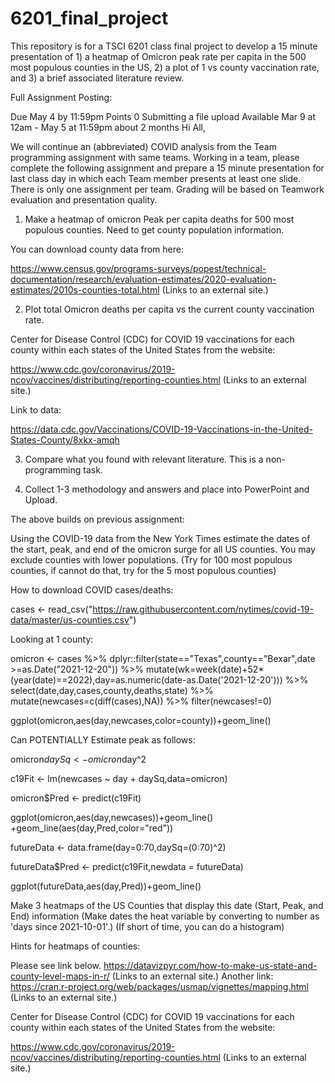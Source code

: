 # 6201_final_project

This repository is for a TSCI 6201 class final project to develop a 15 minute presentation of 1) a heatmap of Omicron peak rate per capita in the 500 most populous counties in the US, 2) a plot of 1 vs county vaccination rate, and 3) a brief associated literature review. 


Full Assignment Posting:

Due May 4 by 11:59pm  Points 0 Submitting a file upload Available Mar 9 at 12am - May 5 at 11:59pm about 2 months
Hi All,

We will continue an (abbreviated) COVID analysis from the Team programming assignment with same teams. Working in a team, please complete the following assignment and prepare a 15 minute presentation for last class day in which each Team member presents at least one slide. There is only one assignment per team. Grading will be based on Teamwork evaluation and presentation quality.

1. Make a heatmap of omicron Peak per capita deaths for 500 most populous counties. Need to get county population information.

You can download county data from here:

https://www.census.gov/programs-surveys/popest/technical-documentation/research/evaluation-estimates/2020-evaluation-estimates/2010s-counties-total.html (Links to an external site.)

2. Plot total Omicron deaths per capita vs the current county vaccination rate.

 Center for Disease Control (CDC) for COVID 19 vaccinations for each county within each states of the United States from the website:

https://www.cdc.gov/coronavirus/2019-ncov/vaccines/distributing/reporting-counties.html (Links to an external site.)

Link to data:

https://data.cdc.gov/Vaccinations/COVID-19-Vaccinations-in-the-United-States-County/8xkx-amqh

3. Compare what you found with relevant literature. This is a non-programming task.

4. Collect 1-3 methodology and answers and place into PowerPoint and Upload.


The above builds on previous assignment:


Using the COVID-19 data from the New York Times estimate the dates of the start, peak, and end of the omicron surge for all US counties. You may exclude counties with lower populations. (Try for 100 most populous counties, if cannot do that, try for the 5 most populous counties)

How to download COVID cases/deaths:

cases <- read_csv("https://raw.githubusercontent.com/nytimes/covid-19-data/master/us-counties.csv")

Looking at 1 county:

omicron <- cases %>% dplyr::filter(state=="Texas",county=="Bexar",date >=as.Date("2021-12-20")) %>% 
     mutate(wk=week(date)+52*(year(date)==2022),day=as.numeric(date-as.Date('2021-12-20'))) %>% select(date,day,cases,county,deaths,state)  %>% mutate(newcases=c(diff(cases),NA))  %>% filter(newcases!=0) 

ggplot(omicron,aes(day,newcases,color=county))+geom_line() 

Can POTENTIALLY Estimate peak as follows:

omicron$daySq <- omicron$day^2

c19Fit <- lm(newcases ~ day + daySq,data=omicron)

omicron$Pred <- predict(c19Fit)

ggplot(omicron,aes(day,newcases))+geom_line() +geom_line(aes(day,Pred,color="red"))

futureData <- data.frame(day=0:70,daySq=(0:70)^2)

futureData$Pred <- predict(c19Fit,newdata = futureData)

ggplot(futureData,aes(day,Pred))+geom_line() 

Make 3 heatmaps of the US Counties that display this date (Start, Peak, and End) information (Make dates the heat variable by converting to number as 'days since 2021-10-01'.) (If short of time, you can do a histogram)

Hints for heatmaps of counties:

Please see link below.
https://datavizpyr.com/how-to-make-us-state-and-county-level-maps-in-r/ (Links to an external site.)
Another link:
https://cran.r-project.org/web/packages/usmap/vignettes/mapping.html (Links to an external site.)

 Center for Disease Control (CDC) for COVID 19 vaccinations for each county within each states of the United States from the website:

https://www.cdc.gov/coronavirus/2019-ncov/vaccines/distributing/reporting-counties.html (Links to an external site.)

